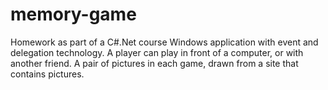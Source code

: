 # memory-game
Homework as part of a C#.Net course
Windows application with event and delegation technology. 
A player can play in front of a computer, or with another friend.
A pair of pictures in each game, drawn from a site that contains pictures.
